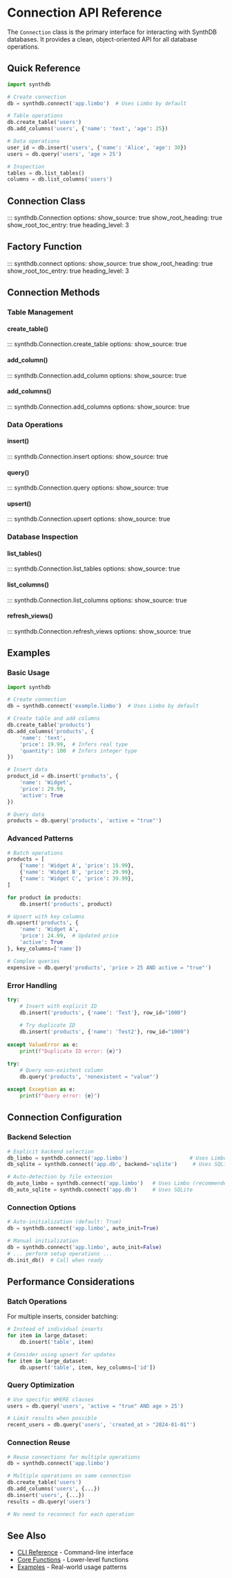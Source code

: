 # Connection API Reference

The `Connection` class is the primary interface for interacting with SynthDB databases. It provides a clean, object-oriented API for all database operations.

## Quick Reference

```python
import synthdb

# Create connection
db = synthdb.connect('app.limbo')  # Uses Limbo by default

# Table operations
db.create_table('users')
db.add_columns('users', {'name': 'text', 'age': 25})

# Data operations
user_id = db.insert('users', {'name': 'Alice', 'age': 30})
users = db.query('users', 'age > 25')

# Inspection
tables = db.list_tables()
columns = db.list_columns('users')
```

## Connection Class

::: synthdb.Connection
    options:
      show_source: true
      show_root_heading: true
      show_root_toc_entry: true
      heading_level: 3

## Factory Function

::: synthdb.connect
    options:
      show_source: true
      show_root_heading: true
      show_root_toc_entry: true
      heading_level: 3

## Connection Methods

### Table Management

#### create_table()

::: synthdb.Connection.create_table
    options:
      show_source: true

#### add_column()

::: synthdb.Connection.add_column
    options:
      show_source: true

#### add_columns()

::: synthdb.Connection.add_columns
    options:
      show_source: true

### Data Operations

#### insert()

::: synthdb.Connection.insert
    options:
      show_source: true

#### query()

::: synthdb.Connection.query
    options:
      show_source: true

#### upsert()

::: synthdb.Connection.upsert
    options:
      show_source: true

### Database Inspection

#### list_tables()

::: synthdb.Connection.list_tables
    options:
      show_source: true

#### list_columns()

::: synthdb.Connection.list_columns
    options:
      show_source: true

#### refresh_views()

::: synthdb.Connection.refresh_views
    options:
      show_source: true

## Examples

### Basic Usage

```python
import synthdb

# Create connection
db = synthdb.connect('example.limbo')  # Uses Limbo by default

# Create table and add columns
db.create_table('products')
db.add_columns('products', {
    'name': 'text',
    'price': 19.99,  # Infers real type
    'quantity': 100  # Infers integer type
})

# Insert data
product_id = db.insert('products', {
    'name': 'Widget',
    'price': 29.99,
    'active': True
})

# Query data
products = db.query('products', 'active = "true"')
```

### Advanced Patterns

```python
# Batch operations
products = [
    {'name': 'Widget A', 'price': 19.99},
    {'name': 'Widget B', 'price': 29.99},
    {'name': 'Widget C', 'price': 39.99},
]

for product in products:
    db.insert('products', product)

# Upsert with key columns
db.upsert('products', {
    'name': 'Widget A',
    'price': 24.99,  # Updated price
    'active': True
}, key_columns=['name'])

# Complex queries
expensive = db.query('products', 'price > 25 AND active = "true"')
```

### Error Handling

```python
try:
    # Insert with explicit ID
    db.insert('products', {'name': 'Test'}, row_id="1000")
    
    # Try duplicate ID
    db.insert('products', {'name': 'Test2'}, row_id="1000")
    
except ValueError as e:
    print(f"Duplicate ID error: {e}")

try:
    # Query non-existent column
    db.query('products', 'nonexistent = "value"')
    
except Exception as e:
    print(f"Query error: {e}")
```

## Connection Configuration

### Backend Selection

```python
# Explicit backend selection
db_limbo = synthdb.connect('app.limbo')                    # Uses Limbo (default)
db_sqlite = synthdb.connect('app.db', backend='sqlite')     # Uses SQLite explicitly

# Auto-detection by file extension
db_auto_limbo = synthdb.connect('app.limbo')   # Uses Limbo (recommended)
db_auto_sqlite = synthdb.connect('app.db')     # Uses SQLite
```

### Connection Options

```python
# Auto-initialization (default: True)
db = synthdb.connect('app.limbo', auto_init=True)

# Manual initialization
db = synthdb.connect('app.limbo', auto_init=False)
# ... perform setup operations ...
db.init_db()  # Call when ready
```

## Performance Considerations

### Batch Operations

For multiple inserts, consider batching:

```python
# Instead of individual inserts
for item in large_dataset:
    db.insert('table', item)

# Consider using upsert for updates
for item in large_dataset:
    db.upsert('table', item, key_columns=['id'])
```

### Query Optimization

```python
# Use specific WHERE clauses
users = db.query('users', 'active = "true" AND age > 25')

# Limit results when possible
recent_users = db.query('users', 'created_at > "2024-01-01"')
```

### Connection Reuse

```python
# Reuse connections for multiple operations
db = synthdb.connect('app.limbo')

# Multiple operations on same connection
db.create_table('users')
db.add_columns('users', {...})
db.insert('users', {...})
results = db.query('users')

# No need to reconnect for each operation
```

## See Also

- [CLI Reference](cli.md) - Command-line interface
- [Core Functions](core.md) - Lower-level functions
- [Examples](../examples/basic.md) - Real-world usage patterns